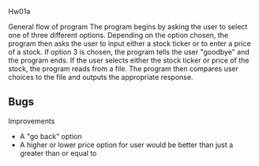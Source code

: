 Hw01a 

General flow of program
  The program begins by asking the user to select one of three different options. Depending on the option chosen, the program then asks the user to input either a stock ticker or to enter a price of a stock. If option 3 is chosen, the program tells the user "goodbye" and the program ends. If the user selects either the stock ticker or price of the stock, the program reads from a file. The program then compares user choices to the file and outputs the appropriate response.
  
Bugs
  -
  
Improvements
  - A "go back" option 
  - A higher or lower price option for user would be better than just a greater than or equal to
